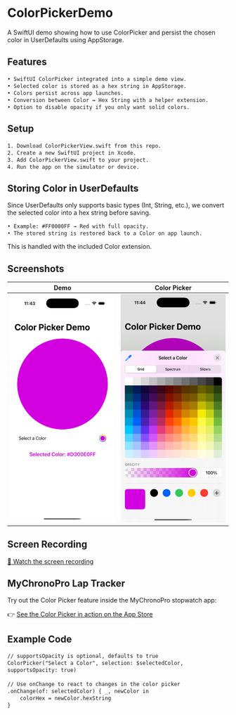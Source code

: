 # ColorPickerDemo

A SwiftUI demo showing how to use ColorPicker and persist the chosen color in UserDefaults using AppStorage.

## Features

    • SwiftUI ColorPicker integrated into a simple demo view.
    • Selected color is stored as a hex string in AppStorage.
    • Colors persist across app launches.
    • Conversion between Color ↔ Hex String with a helper extension.
    • Option to disable opacity if you only want solid colors.

## Setup

    1. Download ColorPickerView.swift from this repo.
    2. Create a new SwiftUI project in Xcode.
    3. Add ColorPickerView.swift to your project.
    4. Run the app on the simulator or device.


## Storing Color in UserDefaults

Since UserDefaults only supports basic types (Int, String, etc.), we convert the selected color into a hex string before saving.

    • Example: #FF0000FF → Red with full opacity.
    • The stored string is restored back to a Color on app launch.

This is handled with the included Color extension.


## Screenshots

| Demo | Color Picker |
|------|--------------|
| ![Selected color](Screenshots/ColorPickerView1.png) | ![Color picker grid](Screenshots/SelectAColor-WithOpacitySlider.png) |


## Screen Recording

[🎥 Watch the screen recording](Screenshots/ColorPickerScreenRecording.mp4)


## MyChronoPro Lap Tracker  

Try out the Color Picker feature inside the MyChronoPro stopwatch app:

👉 [See the Color Picker in action on the App Store](https://apps.apple.com/app/mychronopro-lap-tracker/id6746975883)


## Example Code

    // supportsOpacity is optional, defaults to true
    ColorPicker("Select a Color", selection: $selectedColor, supportsOpacity: true)
    
    // Use onChange to react to changes in the color picker
    .onChange(of: selectedColor) { _, newColor in
        colorHex = newColor.hexString
    }
